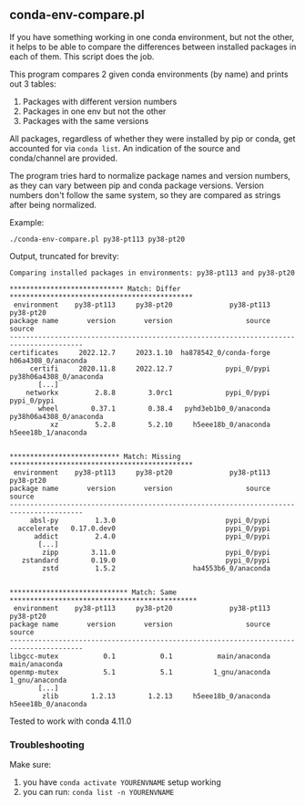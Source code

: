 ## conda-env-compare.pl

If you have something working in one conda environment, but not the other, it helps to be able to compare the differences between installed packages in each of them. This script does the job.

This program compares 2 given conda environments (by name) and prints out 3 tables:
1. Packages with different version numbers
2. Packages in one env but not the other
3. Packages with the same versions

All packages, regardless of whether they were installed by pip or conda, get accounted for via `conda list`. An indication of the source and conda/channel are provided.

The program tries hard to normalize package names and version numbers, as they can vary between pip and conda package versions. Version numbers don't follow the same system, so they are compared as strings after being normalized.

Example:

```
./conda-env-compare.pl py38-pt113 py38-pt20
```

Output, truncated for brevity:
```
Comparing installed packages in environments: py38-pt113 and py38-pt20

**************************** Match: Differ *********************************************
 environment    py38-pt113     py38-pt20              py38-pt113               py38-pt20
package name       version       version                  source                  source
----------------------------------------------------------------------------------------
certificates     2022.12.7     2023.1.10  ha878542_0/conda-forge     h06a4308_0/anaconda
     certifi     2020.11.8     2022.12.7             pypi_0/pypi py38h06a4308_0/anaconda
       [...]
    networkx         2.8.8        3.0rc1             pypi_0/pypi             pypi_0/pypi
       wheel        0.37.1        0.38.4   pyhd3eb1b0_0/anaconda py38h06a4308_0/anaconda
          xz         5.2.8        5.2.10     h5eee18b_0/anaconda     h5eee18b_1/anaconda


*************************** Match: Missing *********************************************
 environment    py38-pt113     py38-pt20              py38-pt113               py38-pt20
package name       version       version                  source                  source
----------------------------------------------------------------------------------------
     absl-py         1.3.0                           pypi_0/pypi
  accelerate   0.17.0.dev0                           pypi_0/pypi
      addict         2.4.0                           pypi_0/pypi
       [...]
        zipp        3.11.0                           pypi_0/pypi
   zstandard        0.19.0                           pypi_0/pypi
        zstd         1.5.2                   ha4553b6_0/anaconda


***************************** Match: Same **********************************************
 environment    py38-pt113     py38-pt20              py38-pt113               py38-pt20
package name       version       version                  source                  source
----------------------------------------------------------------------------------------
libgcc-mutex           0.1           0.1           main/anaconda           main/anaconda
openmp-mutex           5.1           5.1          1_gnu/anaconda          1_gnu/anaconda
       [...]
        zlib        1.2.13        1.2.13     h5eee18b_0/anaconda     h5eee18b_0/anaconda

```

Tested to work with conda 4.11.0

### Troubleshooting

Make sure:
1. you have `conda activate YOURENVNAME` setup working
2. you can run: `conda list -n YOURENVNAME`
